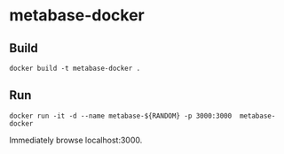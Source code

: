# metabase-docker

## Build

```
docker build -t metabase-docker .
```

## Run

```
docker run -it -d --name metabase-${RANDOM} -p 3000:3000  metabase-docker
```

Immediately browse localhost:3000.
